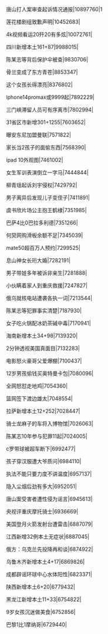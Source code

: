 唐山打人案审查起诉情况通报|10897760|1

莲花楼剧组致歉声明|10452683|

4k视频看运20歼20有多炫|10072761|

四川新增本土161+87|9988015|

陈某志等背后保护伞被查|9830706|

骨兰变成了东方青苍|8853347|

这个女孩长得漂亮|8376802|

iphone14promax或9999起|7892229|

三门峡滞留人员可有序离市|7802994|

31省区市新增301+1255|7603652|

曝安东尼加盟曼联|7571822|

家长当2孩子的面偷东西|7568390|

ipad 10外观图|7461002|

女生军训表演倒立一字马|7444844|

柳青瑶起诉刘宇侵权|7429792|

男子离异后发现儿子变侄子|7411891|

虞书欣片场公主抱王鹤棣|7351985|

巴萨4比0巴拉多利德|7351266|

何炅网购滑板余额不足|7345039|

mate50超百万人预约|7299525|

息山神女长珩大婚|7282191|

男子带娃多年被诉非亲生|7281888|

小伙瞒着家人到重庆救援|7247827|

俄乌就核电站遭袭各执一词|7213544|

陈某志等犯罪事实清楚|7187930|

女子吃火锅配冰奶茶碱中毒|7170941|

海南新增本土34+98|7139320|

2分钟透视美国真面目|7132283|

电影怒火豪哥父爱爆棚|7100437|

12岁男孩偷钱买奥特曼卡包|7080096|

全网怒怼走地鸡|7054360|

篮网签下渡边雄太|7048554|

拉萨新增本土12+252|7028447|

骑士龙麻子的车将入博物馆|7026063|

陈某志10年参与犯罪11起|7024005|

c罗带球被超车断下|6992477|

孩子穿汉服遭大爷质问|6984110|

执法不能只要力度不讲温度|6957137|

隐入尘烟后劲有多大|6952051|

唐山案受害者遭性侵为谣言|6945613|

央视评重庆摩托骑士|6936669|

美国登月火箭发射台遭雷击|6887079|

江西新增32例本土无症状|6887045|

俄方：乌克兰先投降再和谈|6874922|

乌鲁木齐新增本土4+17|6869826|

成都辟谣环球中心水体阳性|6823371|

陕西新增本土6+20|6779432|

黑龙江新增本土11+33|6754822|

9岁女孩沉迷做美食|6752856|

巴黎1比1摩纳哥|6729440|


